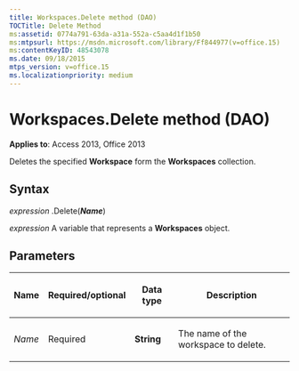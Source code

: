 ```yaml
---
title: Workspaces.Delete method (DAO)
TOCTitle: Delete Method
ms:assetid: 0774a791-63da-a31a-552a-c5aa4d1f1b50
ms:mtpsurl: https://msdn.microsoft.com/library/Ff844977(v=office.15)
ms:contentKeyID: 48543078
ms.date: 09/18/2015
mtps_version: v=office.15
ms.localizationpriority: medium
---
```


# Workspaces.Delete method (DAO)

**Applies to**: Access 2013, Office 2013

Deletes the specified **Workspace** form the **Workspaces** collection.

## Syntax

*expression* .Delete(***Name***)

*expression* A variable that represents a **Workspaces** object.

## Parameters

<table>
<colgroup>
<col />
<col />
<col />
<col />
</colgroup>
<thead>
<tr class="header">
<th><p>Name</p></th>
<th><p>Required/optional</p></th>
<th><p>Data type</p></th>
<th><p>Description</p></th>
</tr>
</thead>
<tbody>
<tr class="odd">
<td><p><em>Name</em></p></td>
<td><p>Required</p></td>
<td><p><strong>String</strong></p></td>
<td><p>The name of the workspace to delete.</p></td>
</tr>
</tbody>
</table>

